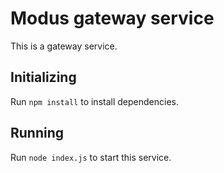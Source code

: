 # Modus gateway service

This is a gateway service.

## Initializing

Run `npm install` to install dependencies.

## Running

Run `node index.js` to start this service.